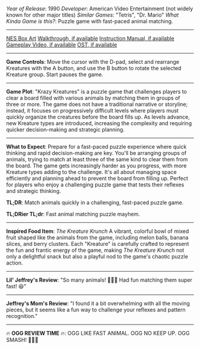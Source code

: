 *Year of Release*: 1990
*Developer*: American Video Entertainment (not widely known for other major titles)
*Similar Games*: "Tetris", "Dr. Mario"
*What Kinda Game is this?*: Puzzle game with fast-paced animal matching.

---
[NES Box Art](https://www.google.com/search?tbm=isch&q=NES+Box+Art+Krazy+Kreatures) 
[Walkthrough, if available](https://www.google.com/search?q=Walkthrough+NES+Krazy+Kreatures)
[Instruction Manual, if available](https://www.google.com/search?q=NES+Instruction+Manual+Krazy+Kreatures)
[Gameplay Video, if available](https://www.youtube.com/results?search_query=gameplay+NES+Krazy+Kreatures) 
[OST, if available](https://www.youtube.com/results?search_query=NES+Krazy+Kreatures+OST)

- - -
**Game Controls**:
Move the cursor with the D-pad, select and rearrange Kreatures with the A button, and use the B button to rotate the selected Kreature group. Start pauses the game.

- - -
**Game Plot**: 
"Krazy Kreatures" is a puzzle game that challenges players to clear a board filled with various animals by matching them in groups of three or more. The game does not have a traditional narrative or storyline; instead, it focuses on progressively difficult levels where players must quickly organize the creatures before the board fills up. As levels advance, new Kreature types are introduced, increasing the complexity and requiring quicker decision-making and strategic planning.

- - -
**What to Expect**: 
Prepare for a fast-paced puzzle experience where quick thinking and rapid decision-making are key. You'll be arranging groups of animals, trying to match at least three of the same kind to clear them from the board. The game gets increasingly harder as you progress, with more Kreature types adding to the challenge. It's all about managing space efficiently and planning ahead to prevent the board from filling up. Perfect for players who enjoy a challenging puzzle game that tests their reflexes and strategic thinking.

**TL;DR**:
Match animals quickly in a challenging, fast-paced puzzle game.

**TL;DRier TL;dr**: 
Fast animal matching puzzle mayhem.

---
**Inspired Food Item**: *The Kreature Krunch*
A vibrant, colorful bowl of mixed fruit shaped like the animals from the game, including melon balls, banana slices, and berry clusters. Each "Kreature" is carefully crafted to represent the fun and frantic energy of the game, making *The Kreature Krunch* not only a delightful snack but also a playful nod to the game's chaotic puzzle action.

---
**Lil' Jeffrey's Review**: "So many animals! 🐶🐱🐰 Had fun matching them super fast! 😆"

---
**Jeffrey's Mom's Review**: "I found it a bit overwhelming with all the moving pieces, but it seems like a fun way to challenge your reflexes and pattern recognition."

---
🔥 **OGG REVIEW TIME** 🔥: OGG LIKE FAST ANIMAL. OGG NO KEEP UP. OGG SMASH! 🐾🔨😠